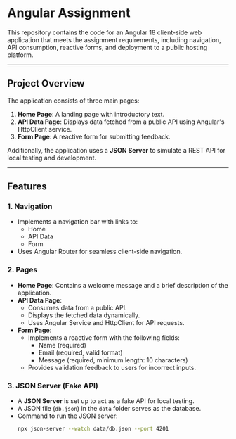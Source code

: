 # Angular Assignment

This repository contains the code for an Angular 18 client-side web application that meets the assignment requirements, including navigation, API consumption, reactive forms, and deployment to a public hosting platform.

---

## **Project Overview**

The application consists of three main pages:
1. **Home Page**: A landing page with introductory text.
2. **API Data Page**: Displays data fetched from a public API using Angular's HttpClient service.
3. **Form Page**: A reactive form for submitting feedback.

Additionally, the application uses a **JSON Server** to simulate a REST API for local testing and development.

---

## **Features**

### **1. Navigation**
- Implements a navigation bar with links to:
  - Home
  - API Data
  - Form
- Uses Angular Router for seamless client-side navigation.

### **2. Pages**
- **Home Page**: Contains a welcome message and a brief description of the application.
- **API Data Page**:
  - Consumes data from a public API.
  - Displays the fetched data dynamically.
  - Uses Angular Service and HttpClient for API requests.
- **Form Page**:
  - Implements a reactive form with the following fields:
    - Name (required)
    - Email (required, valid format)
    - Message (required, minimum length: 10 characters)
  - Provides validation feedback to users for incorrect inputs.

### **3. JSON Server (Fake API)**
- A **JSON Server** is set up to act as a fake API for local testing.
- A JSON file (`db.json`) in the `data` folder serves as the database.
- Command to run the JSON server:
  ```bash
  npx json-server --watch data/db.json --port 4201